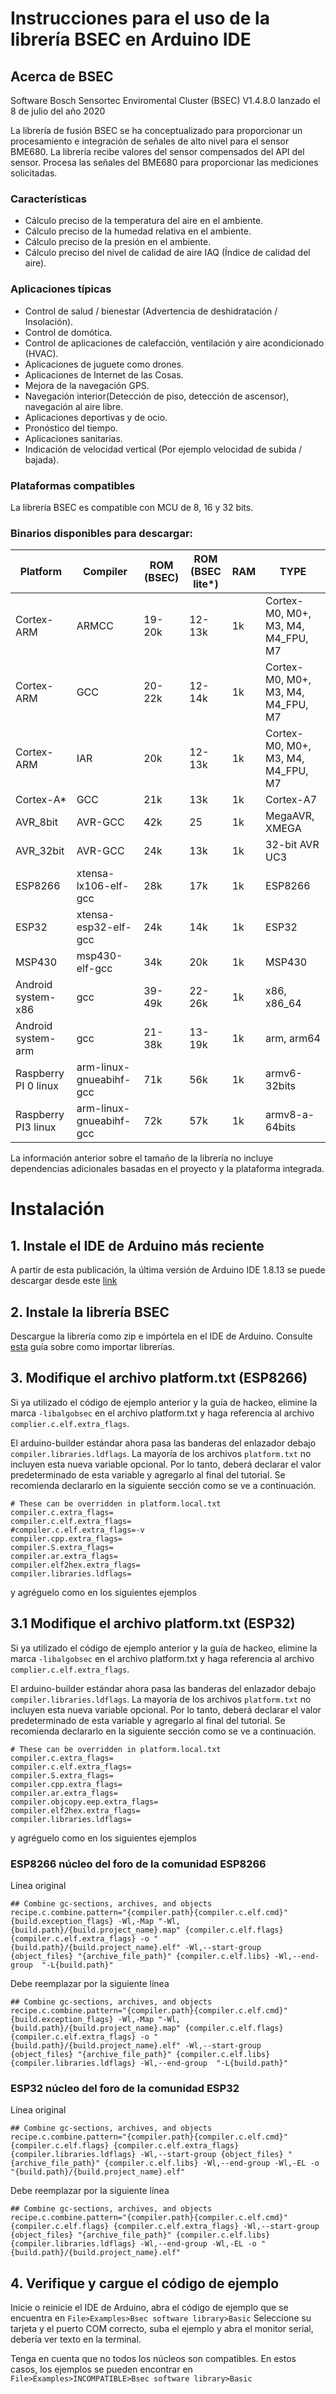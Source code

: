 # Instrucciones para el uso de la librería BSEC en Arduino IDE

## Acerca de BSEC 
Software Bosch Sensortec Enviromental Cluster (BSEC) V1.4.8.0 lanzado el 8 de julio del año 2020

La librería de fusión BSEC se ha conceptualizado para proporcionar un procesamiento e integración de señales de alto nivel para el sensor BME680. La librería recibe valores del sensor compensados del API del sensor. Procesa las señales del BME680 para proporcionar las mediciones solicitadas.	

### Características 

- Cálculo preciso de la temperatura del aire en el ambiente.
- Cálculo preciso de la humedad relativa en el ambiente.
- Cálculo preciso de la presión en el ambiente.
- Cálculo preciso del nivel de calidad de aire IAQ (Índice de calidad del aire).

### Aplicaciones típicas

- Control de salud / bienestar (Advertencia de deshidratación / Insolación).
- Control de domótica.
- Control de aplicaciones de calefacción, ventilación y aire acondicionado (HVAC).
- Aplicaciones de juguete como drones.
- Aplicaciones de Internet de las Cosas.
- Mejora de la navegación GPS.
- Navegación interior(Detección de piso, detección de ascensor), navegación al aire libre.
- Aplicaciones deportivas y de ocio.
- Pronóstico del tiempo.
- Aplicaciones sanitarias.
- Indicación de velocidad vertical (Por ejemplo velocidad de subida / bajada).

### Plataformas compatibles

La librería BSEC es compatible con MCU de 8, 16 y 32 bits.

### Binarios disponibles para descargar: 

| Platform | Compiler | ROM (BSEC) | ROM (BSEC lite*) | RAM  | TYPE |
|----------|----------|------------|------------------|------|------|
| Cortex-ARM | ARMCC | 19-20k | 12-13k | 1k | Cortex-M0, M0+, M3, M4, M4_FPU, M7 |
| Cortex-ARM | GCC | 20-22k | 12-14k | 1k | Cortex-M0, M0+, M3, M4, M4_FPU, M7 |
| Cortex-ARM | IAR | 20k | 12-13k | 1k | Cortex-M0, M0+, M3, M4, M4_FPU, M7 |
| Cortex-A* | GCC | 21k | 13k | 1k | Cortex-A7 |
| AVR_8bit | AVR-GCC | 42k | 25 | 1k | MegaAVR, XMEGA |
| AVR_32bit | AVR-GCC | 24k | 13k | 1k | 32-bit AVR UC3 |
| ESP8266 | xtensa-lx106-elf-gcc | 28k | 17k | 1k | ESP8266 |
| ESP32 | xtensa-esp32-elf-gcc | 24k | 14k | 1k | ESP32 |
| MSP430 | msp430-elf-gcc | 34k | 20k | 1k | MSP430 |
| Android system-x86 | gcc | 39-49k | 22-26k | 1k | x86, x86_64 |
| Android system-arm | gcc | 21-38k | 13-19k | 1k | arm, arm64 |
| Raspberry PI 0 linux | arm-linux-gnueabihf-gcc | 71k | 56k | 1k | armv6-32bits |
| Raspberry PI3 linux | arm-linux-gnueabihf-gcc | 72k | 57k | 1k | armv8-a-64bits |

La información anterior sobre el tamaño de la librería no incluye dependencias adicionales basadas en el proyecto y la plataforma integrada.

# Instalación 

## 1. Instale el IDE de Arduino más reciente

A partir de esta publicación, la última versión de Arduino IDE 1.8.13 se puede descargar desde este [link](https://www.arduino.cc/download_handler.php)

## 2. Instale la librería BSEC

Descargue la librería como zip e impórtela en el IDE de Arduino. Consulte [esta](https://www.arduino.cc/en/Guide/Libraries) guía sobre como importar librerías.

## 3. Modifique el archivo platform.txt (ESP8266)

Si ya utilizado el código de ejemplo anterior y la guía de hackeo, elimine la marca `-libalgobsec` en el archivo platform.txt y haga referencia al archivo `complier.c.elf.extra_flags`.

El arduino-builder estándar ahora pasa las banderas del enlazador debajo `compiler.libraries.ldflags`. La mayoría de los archivos `platform.txt` no incluyen esta nueva variable opcional. Por lo tanto, deberá declarar el valor predeterminado de esta variable y agregarlo al final del tutorial. Se recomienda declararlo en la siguiente sección como se ve a continuación.

```
# These can be overridden in platform.local.txt
compiler.c.extra_flags=
compiler.c.elf.extra_flags=
#compiler.c.elf.extra_flags=-v
compiler.cpp.extra_flags=
compiler.S.extra_flags=
compiler.ar.extra_flags=
compiler.elf2hex.extra_flags=
compiler.libraries.ldflags=
```
y agréguelo como en los siguientes ejemplos 

## 3.1 Modifique el archivo platform.txt (ESP32)

Si ya utilizado el código de ejemplo anterior y la guía de hackeo, elimine la marca `-libalgobsec` en el archivo platform.txt y haga referencia al archivo `complier.c.elf.extra_flags`.

El arduino-builder estándar ahora pasa las banderas del enlazador debajo `compiler.libraries.ldflags`. La mayoría de los archivos `platform.txt` no incluyen esta nueva variable opcional. Por lo tanto, deberá declarar el valor predeterminado de esta variable y agregarlo al final del tutorial. Se recomienda declararlo en la siguiente sección como se ve a continuación.

```
# These can be overridden in platform.local.txt
compiler.c.extra_flags=
compiler.c.elf.extra_flags=
compiler.S.extra_flags=
compiler.cpp.extra_flags=
compiler.ar.extra_flags=
compiler.objcopy.eep.extra_flags=
compiler.elf2hex.extra_flags=
compiler.libraries.ldflags=
```
y agréguelo como en los siguientes ejemplos 

### ESP8266 núcleo del foro de la comunidad ESP8266
Línea original 

```
## Combine gc-sections, archives, and objects
recipe.c.combine.pattern="{compiler.path}{compiler.c.elf.cmd}" {build.exception_flags} -Wl,-Map "-Wl,{build.path}/{build.project_name}.map" {compiler.c.elf.flags} {compiler.c.elf.extra_flags} -o "{build.path}/{build.project_name}.elf" -Wl,--start-group {object_files} "{archive_file_path}" {compiler.c.elf.libs} -Wl,--end-group  "-L{build.path}"
```
Debe reemplazar por la siguiente línea

```
## Combine gc-sections, archives, and objects
recipe.c.combine.pattern="{compiler.path}{compiler.c.elf.cmd}" {build.exception_flags} -Wl,-Map "-Wl,{build.path}/{build.project_name}.map" {compiler.c.elf.flags} {compiler.c.elf.extra_flags} -o "{build.path}/{build.project_name}.elf" -Wl,--start-group {object_files} "{archive_file_path}" {compiler.c.elf.libs} {compiler.libraries.ldflags} -Wl,--end-group  "-L{build.path}"
```
### ESP32 núcleo del foro de la comunidad ESP32
Línea original 

```
## Combine gc-sections, archives, and objects
recipe.c.combine.pattern="{compiler.path}{compiler.c.elf.cmd}" {compiler.c.elf.flags} {compiler.c.elf.extra_flags} {compiler.libraries.ldflags} -Wl,--start-group {object_files} "{archive_file_path}" {compiler.c.elf.libs} -Wl,--end-group -Wl,-EL -o "{build.path}/{build.project_name}.elf"
```
Debe reemplazar por la siguiente línea

```
## Combine gc-sections, archives, and objects
recipe.c.combine.pattern="{compiler.path}{compiler.c.elf.cmd}" {compiler.c.elf.flags} {compiler.c.elf.extra_flags} -Wl,--start-group {object_files} "{archive_file_path}" {compiler.c.elf.libs} {compiler.libraries.ldflags} -Wl,--end-group -Wl,-EL -o "{build.path}/{build.project_name}.elf"
```

## 4. Verifique y cargue el código de ejemplo
Inicie o reinicie el IDE de Arduino, abra el código de ejemplo que se encuentra en `File>Examples>Bsec software library>Basic`
Seleccione su tarjeta y el puerto COM correcto, suba el ejemplo y abra el monitor serial, debería ver texto en la terminal.

Tenga en cuenta que no todos los núcleos son compatibles. En estos casos, los ejemplos se pueden encontrar en `File>Examples>INCOMPATIBLE>Bsec software library>Basic`

